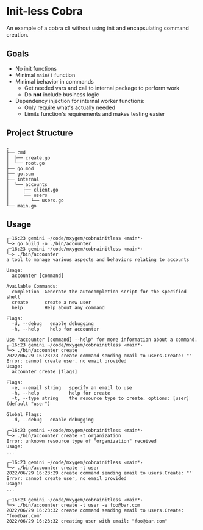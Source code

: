 # Init-less Cobra

An example of a cobra cli without using init and encapsulating command creation.

## Goals

* No init functions
* Minimal `main()` function
* Minimal behavior in commands
  * Get needed vars and call to internal package to perform work
  * Do **not** include business logic
* Dependency injection for internal worker functions:
  * Only require what's actually needed
  * Limits function's requirements and makes testing easier

## Project Structure

```text
.
├── cmd
│  ├── create.go
│  └── root.go
├── go.mod
├── go.sum
├── internal
│  └── accounts
│     ├── client.go
│     └── users
│        └── users.go
└── main.go
```

## Usage

```text
╭─16:23 gemini ~/code/mxygem/cobrainitless ‹main*›
╰─> go build -o ./bin/accounter
╭─16:23 gemini ~/code/mxygem/cobrainitless ‹main*›
╰─> ./bin/accounter
a tool to manage various aspects and behaviors relating to accounts

Usage:
  accounter [command]

Available Commands:
  completion  Generate the autocompletion script for the specified shell
  create      create a new user
  help        Help about any command

Flags:
  -d, --debug   enable debugging
  -h, --help    help for accounter

Use "accounter [command] --help" for more information about a command.
╭─16:23 gemini ~/code/mxygem/cobrainitless ‹main*›
╰─> ./bin/accounter create
2022/06/29 16:23:23 create command sending email to users.Create: ""
Error: cannot create user, no email provided
Usage:
  accounter create [flags]

Flags:
  -e, --email string   specify an email to use
  -h, --help           help for create
  -t, --type string    the resource type to create. options: [user] (default "user")

Global Flags:
  -d, --debug   enable debugging

╭─16:23 gemini ~/code/mxygem/cobrainitless ‹main*›
╰─> ./bin/accounter create -t organization
Error: unknown resource type of "organization" received
Usage:
...

╭─16:23 gemini ~/code/mxygem/cobrainitless ‹main*›
╰─> ./bin/accounter create -t user
2022/06/29 16:23:29 create command sending email to users.Create: ""
Error: cannot create user, no email provided
Usage:
...

╭─16:23 gemini ~/code/mxygem/cobrainitless ‹main*›
╰─> ./bin/accounter create -t user -e foo@bar.com
2022/06/29 16:23:32 create command sending email to users.Create: "foo@bar.com"
2022/06/29 16:23:32 creating user with email: "foo@bar.com"
```
